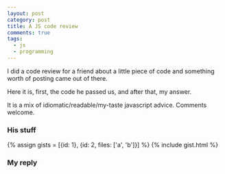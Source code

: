 ```yaml
---
layout: post
category: post
title: A JS code review
comments: true
tags:
  - js
  - programming
---
```


I did a code review for a friend about a little piece of code and something
worth of posting came out of there.

Here it is, first, the code he passed us, and after that, my answer.

It is a mix of idiomatic/readable/my-taste javascript advice. Comments welcome.

### His stuff

  {% assign gists = [{id: 1}, {id: 2, files: ['a', 'b']}] %}
  {% include gist.html %}


### My reply



